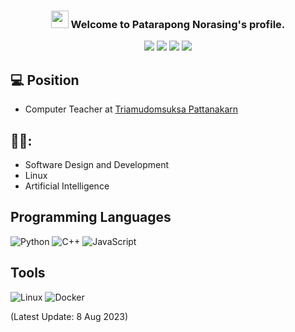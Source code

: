 <h3 align="center">
  <img src="https://media.giphy.com/media/hvRJCLFzcasrR4ia7z/giphy.gif" width="28">
  Welcome to Patarapong Norasing's profile.
</h3>

<p align="center">
<a href="https://instagram.com/_patnrs"><img src="https://img.shields.io/badge/patnrs-%23E4405F.svg?style=for-the-badge&logo=Instagram&logoColor=white"></a>
<a href="mailto:patarapong.nrs@gmail.com"><img src="https://img.shields.io/badge/Gmail-D14836?style=for-the-badge&logo=gmail&logoColor=white"></a>
<a href="https://www.facebook.com/patnrs199x"><img src="https://img.shields.io/badge/Facebook-%231877F2.svg?style=for-the-badge&logo=Facebook&logoColor=white"></a>
<img src="https://img.shields.io/badge/PatNorasing-%2300AFF0.svg?style=for-the-badge&logo=Skype&logoColor=white">
</p>

## :computer:	Position
- Computer Teacher at [Triamudomsuksa Pattanakarn](https://www.tup.ac.th/) 

## 🧑‍💻:
- Software Design and Development
- Linux
- Artificial Intelligence
## Programming Languages
![Python](https://img.shields.io/badge/python-3670A0?style=for-the-badge&logo=python&logoColor=ffdd54)
![C++](https://img.shields.io/badge/c++-%2300599C.svg?style=for-the-badge&logo=c%2B%2B&logoColor=white)
![JavaScript](https://img.shields.io/badge/JavaScript-FCC624?style=for-the-badge&logo=javascript&logoColor=black)
## Tools
![Linux](https://img.shields.io/badge/Linux-FCC624?style=for-the-badge&logo=linux&logoColor=black)
![Docker](https://img.shields.io/badge/docker-%230db7ed.svg?style=for-the-badge&logo=docker&logoColor=white)



(Latest Update: 8 Aug 2023)
